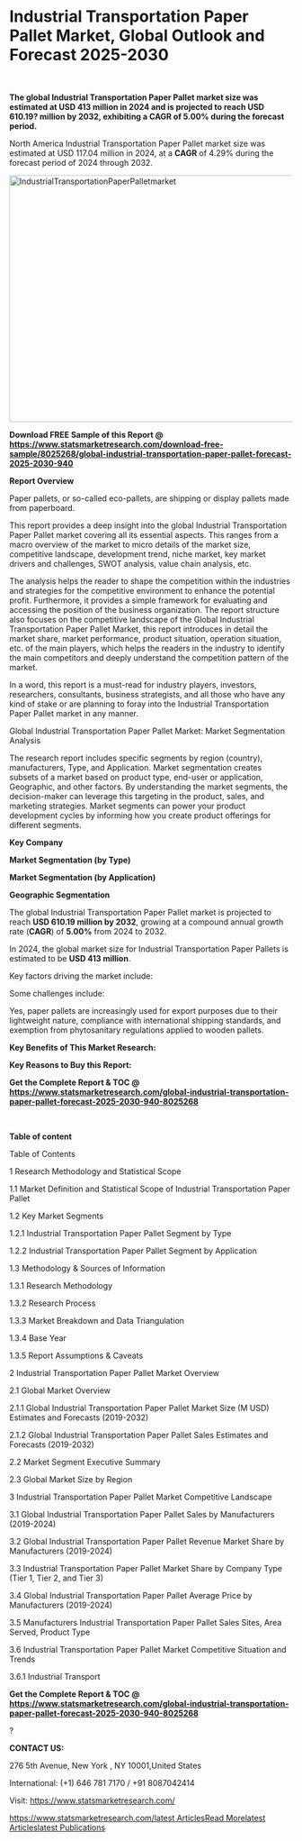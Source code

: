<h1>Industrial Transportation Paper Pallet Market, Global Outlook and Forecast 2025-2030</h1><br/><p><strong>The global Industrial Transportation Paper Pallet market size was estimated at USD 413 million in 2024 and is projected to reach USD 610.19? million by 2032, exhibiting a <strong>CAGR</strong> of 5.00% during the forecast period.</strong></p>
 
 
 
 <p>North America Industrial Transportation Paper Pallet market size was estimated at USD 117.04 million in 2024, at a <strong>CAGR</strong> of 4.29% during the forecast period of 2024 through 2032.</p>
 
 
 
 <p><img alt="IndustrialTransportationPaperPalletmarket" src="https://www.grandresearchstore.com/assets/report-images/IndustrialTransportationPaperPalletmarket.png" style="width: 730px; height: 438px;" /></p>
 
 
 
 <p><strong>Download FREE Sample of this Report @ <a href="https://www.statsmarketresearch.com/download-free-sample/8025268/global-industrial-transportation-paper-pallet-forecast-2025-2030-940">https://www.statsmarketresearch.com/download-free-sample/8025268/global-industrial-transportation-paper-pallet-forecast-2025-2030-940</a></strong></p>
 
 
 
 <p><strong>Report Overview</strong></p>
 
 
 
 <p>Paper pallets, or so-called eco-pallets, are shipping or display pallets made from paperboard.</p>
 
 
 
 <p>This report provides a deep insight into the global Industrial Transportation Paper Pallet market covering all its essential aspects. This ranges from a macro overview of the market to micro details of the market size, competitive landscape, development trend, niche market, key market drivers and challenges, SWOT analysis, value chain analysis, etc.</p>
 
 
 
 <p>The analysis helps the reader to shape the competition within the industries and strategies for the competitive environment to enhance the potential profit. Furthermore, it provides a simple framework for evaluating and accessing the position of the business organization. The report structure also focuses on the competitive landscape of the Global Industrial Transportation Paper Pallet Market, this report introduces in detail the market share, market performance, product situation, operation situation, etc. of the main players, which helps the readers in the industry to identify the main competitors and deeply understand the competition pattern of the market.</p>
 
 
 
 <p>In a word, this report is a must-read for industry players, investors, researchers, consultants, business strategists, and all those who have any kind of stake or are planning to foray into the Industrial Transportation Paper Pallet market in any manner.</p>
 
 
 
 <p>Global Industrial Transportation Paper Pallet Market: Market Segmentation Analysis</p>
 
 
 
 <p>The research report includes specific segments by region (country), manufacturers, Type, and Application. Market segmentation creates subsets of a market based on product type, end-user or application, Geographic, and other factors. By understanding the market segments, the decision-maker can leverage this targeting in the product, sales, and marketing strategies. Market segments can power your product development cycles by informing how you create product offerings for different segments.</p>
 
 
 
 <p><strong>Key Company</strong></p>
 
 
 
 <p><strong>Market Segmentation (by Type)</strong></p>
 
 
 
 <p><strong>Market Segmentation (<strong>by Application</strong>)</strong></p>
 
 
 
 <p><strong>Geographic Segmentation</strong></p>
 
 
 
 <p>The global Industrial Transportation Paper Pallet market is projected to reach <strong>USD 610.19 million by 2032</strong>, growing at a compound annual growth rate (<strong>CAGR</strong>) of <strong>5.00%</strong> from 2024 to 2032.</p>
 
 
 
 <p>In 2024, the global market size for Industrial Transportation Paper Pallets is estimated to be <strong>USD 413 million</strong>.</p>
 
 
 
 <p>Key factors driving the market include:</p>
 
 
 
 <p>Some challenges include:</p>
 
 
 
 <p>Yes, paper pallets are increasingly used for export purposes due to their lightweight nature, compliance with international shipping standards, and exemption from phytosanitary regulations applied to wooden pallets.</p>
 
 
 
 <p><strong>Key Benefits of This Market Research:</strong></p>
 
 
 
 <p><strong>Key <strong>Reasons to Buy</strong> this Report:</strong></p>
 
 
 
 <div><b>Get the Complete Report & TOC @ <a href="https://www.statsmarketresearch.com/global-industrial-transportation-paper-pallet-forecast-2025-2030-940-8025268">https://www.statsmarketresearch.com/global-industrial-transportation-paper-pallet-forecast-2025-2030-940-8025268</a></b></div>
 
 
 
 <p><br />
 
 <b>Table of content</b></p>
 
 
 
 <p>Table of Contents<br />
 
 1 Research Methodology and Statistical Scope<br />
 
 1.1 Market Definition and Statistical Scope of Industrial Transportation Paper Pallet<br />
 
 1.2 Key Market Segments<br />
 
 1.2.1 Industrial Transportation Paper Pallet Segment by Type<br />
 
 1.2.2 Industrial Transportation Paper Pallet Segment by Application<br />
 
 1.3 Methodology & Sources of Information<br />
 
 1.3.1 Research Methodology<br />
 
 1.3.2 Research Process<br />
 
 1.3.3 Market Breakdown and Data Triangulation<br />
 
 1.3.4 Base Year<br />
 
 1.3.5 Report Assumptions & Caveats<br />
 
 2 Industrial Transportation Paper Pallet Market Overview<br />
 
 2.1 Global Market Overview<br />
 
 2.1.1 Global Industrial Transportation Paper Pallet Market Size (M USD) Estimates and Forecasts (2019-2032)<br />
 
 2.1.2 Global Industrial Transportation Paper Pallet Sales Estimates and Forecasts (2019-2032)<br />
 
 2.2 Market Segment Executive Summary<br />
 
 2.3 Global Market Size by Region<br />
 
 3 Industrial Transportation Paper Pallet Market Competitive Landscape<br />
 
 3.1 Global Industrial Transportation Paper Pallet Sales by Manufacturers (2019-2024)<br />
 
 3.2 Global Industrial Transportation Paper Pallet Revenue Market Share by Manufacturers (2019-2024)<br />
 
 3.3 Industrial Transportation Paper Pallet Market Share by Company Type (Tier 1, Tier 2, and Tier 3)<br />
 
 3.4 Global Industrial Transportation Paper Pallet Average Price by Manufacturers (2019-2024)<br />
 
 3.5 Manufacturers Industrial Transportation Paper Pallet Sales Sites, Area Served, Product Type<br />
 
 3.6 Industrial Transportation Paper Pallet Market Competitive Situation and Trends<br />
 
 3.6.1 Industrial Transport</p>
 
 
 
 <div><b>Get the Complete Report & TOC @ <a href="https://www.statsmarketresearch.com/global-industrial-transportation-paper-pallet-forecast-2025-2030-940-8025268">https://www.statsmarketresearch.com/global-industrial-transportation-paper-pallet-forecast-2025-2030-940-8025268</a></b></div>
 
 
 
 <p>? </p>
 
 
 
 <p><b>CONTACT US:</b><br />
 
 276 5th Avenue, New York , NY 10001,United States<br />
 
 International: (+1) 646 781 7170 / +91 8087042414<br />
 
 Visit: <a href="https://www.statsmarketresearch.com/">https://www.statsmarketresearch.com/</a><br />
 
 <a href="https://gyeongbokgung.com">https://www.statsmarketresearch.com/</a><a href="https://hallyeomaritime.com">latest Articles</a><a href="https://jingwansa.com">Read More</a><a href="https://nguoiviet.jp/">latest Articles</a><a href="https://www.intelmarketresearch.com/">latest Publications</a></p>